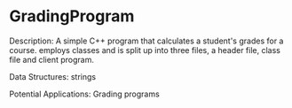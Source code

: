 # GradingProgram

Description:
A simple C++ program that calculates a student's grades for a course.
employs classes and is split up into three files, a header file, class file and client program.  


Data Structures:
strings



Potential Applications:
Grading programs
